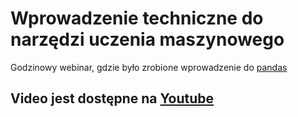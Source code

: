 # Wprowadzenie techniczne do narzędzi uczenia maszynowego
Godzinowy webinar, gdzie było zrobione wprowadzenie do [pandas](http://pandas.pydata.org/)

## Video jest dostępne na [Youtube](https://www.youtube.com/watch?v=nGn5GXClwsE)
